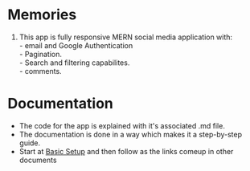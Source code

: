 # Memories 
  1. This app is fully responsive MERN social media application with:  
    -  email and Google Authentication  
    -  Pagination.  
    -  Search and filtering capabilites.  
    -  comments.   
# Documentation
  -  The code for the app is explained with it's associated .md file. 
  -  The documentation is done in a way which makes it a step-by-step guide.  
  -  Start at [Basic Setup](https://github.com/Sunraj751/Memories/blob/main/Basic_Setup.md) and then follow as the links comeup in other documents
 
